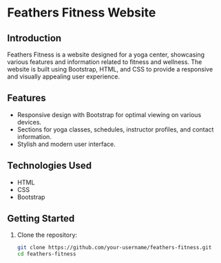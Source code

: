 # Feathers Fitness Website

## Introduction
Feathers Fitness is a website designed for a yoga center, showcasing various features and information related to fitness and wellness. The website is built using Bootstrap, HTML, and CSS to provide a responsive and visually appealing user experience.

## Features
- Responsive design with Bootstrap for optimal viewing on various devices.
- Sections for yoga classes, schedules, instructor profiles, and contact information.
- Stylish and modern user interface.

## Technologies Used
- HTML
- CSS
- Bootstrap

## Getting Started
1. Clone the repository:
   ```bash
   git clone https://github.com/your-username/feathers-fitness.git
   cd feathers-fitness
